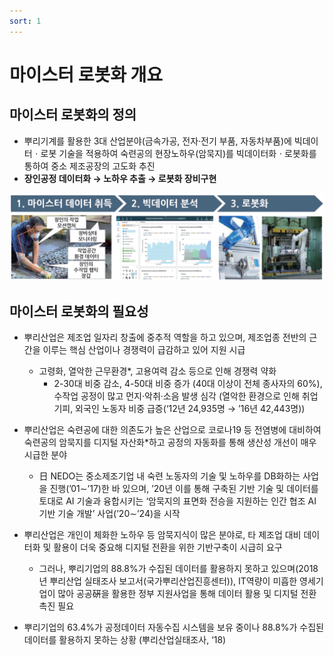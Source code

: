 ```yaml
---
sort: 1
---
```


# 마이스터 로봇화 개요

## 마이스터 로봇화의 정의
- 뿌리기계를 활용한 3대 산업분야(금속가공, 전자·전기 부품, 자동차부품)에 빅데이터ㆍ로봇 기술을 적용하여 숙련공의 현장노하우(암묵지)를 빅데이터화ㆍ로봇화를 통하여 중소 제조공장의 고도화 추진
- **장인공정 데이터화 → 노하우 추출 → 로봇화 장비구현**

![definition](definition.png)

## 마이스터 로봇화의 필요성

- 뿌리산업은 제조업 일자리 창출에 중추적 역할을 하고 있으며, 제조업종 전반의 근간을 이루는 핵심 산업이나 경쟁력이 급감하고 있어 지원 시급
  - 고령화, 열악한 근무환경*, 고용여력 감소 등으로 인해 경쟁력 약화
    - 2-30대 비중 감소, 4-50대 비중 증가 (40대 이상이 전체 종사자의 60%), 수작업 공정이 많고 먼지·악취·소음 발생 심각 (열악한 환경으로 인해 취업 기피, 외국인 노동자 비중 급증(‘12년 24,935명 → ’16년 42,443명))
 
 - 뿌리산업은 숙련공에 대한 의존도가 높은 산업으로 코로나19 등 전염병에 대비하여 숙련공의 암묵지를 디지털 자산화*하고 공정의 자동화를 통해 생산성 개선이 매우 시급한 분야
    - 日 NEDO는 중소제조기업 내 숙련 노동자의 기술 및 노하우를 DB화하는 사업을 진행(’01∼’17)한 바 있으며, ’20년 이를 통해 구축된 기반 기술 및 데이터를 토대로 AI 기술과 융합시키는 ‘암묵지의 표면화 전승을 지원하는 인간 협조 AI 기반 기술 개발’ 사업(’20∼’24)을 시작

- 뿌리산업은 개인이 체화한 노하우 등 암묵지식이 많은 분야로, 타 제조업 대비 데이터화 및 활용이 더욱 중요해 디지털 전환을 위한 기반구축이 시급히 요구
  - 그러나, 뿌리기업의 88.8%가 수집된 데이터를 활용하지 못하고 있으며(2018년 뿌리산업 실태조사 보고서(국가뿌리산업진흥센터)), IT역량이 미흡한 영세기업이 많아 공공硏을 활용한 정부 지원사업을 통해 데이터 활용 및 디지털 전환 촉진 필요

- 뿌리기업의 63.4%가 공정데이터 자동수집 시스템을 보유 중이나 88.8%가 수집된 데이터를 활용하지 못하는 상황 (뿌리산업실태조사, ‘18)
